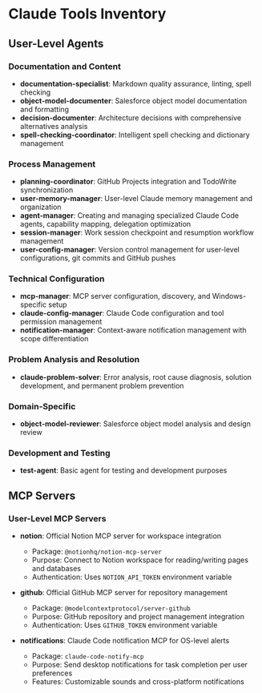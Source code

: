 # Claude Tools Inventory

## User-Level Agents

### Documentation and Content
- **documentation-specialist**: Markdown quality assurance, linting, spell checking
- **object-model-documenter**: Salesforce object model documentation and formatting
- **decision-documenter**: Architecture decisions with comprehensive alternatives analysis
- **spell-checking-coordinator**: Intelligent spell checking and dictionary management

### Process Management
- **planning-coordinator**: GitHub Projects integration and TodoWrite synchronization
- **user-memory-manager**: User-level Claude memory management and organization
- **agent-manager**: Creating and managing specialized Claude Code agents, capability mapping, delegation optimization
- **session-manager**: Work session checkpoint and resumption workflow management
- **user-config-manager**: Version control management for user-level configurations, git commits and GitHub pushes

### Technical Configuration
- **mcp-manager**: MCP server configuration, discovery, and Windows-specific setup
- **claude-config-manager**: Claude Code configuration and tool permission management
- **notification-manager**: Context-aware notification management with scope differentiation

### Problem Analysis and Resolution
- **claude-problem-solver**: Error analysis, root cause diagnosis, solution development, and permanent problem prevention

### Domain-Specific
- **object-model-reviewer**: Salesforce object model analysis and design review

### Development and Testing
- **test-agent**: Basic agent for testing and development purposes

## MCP Servers

### User-Level MCP Servers

- **notion**: Official Notion MCP server for workspace integration
  - Package: `@notionhq/notion-mcp-server`
  - Purpose: Connect to Notion workspace for reading/writing pages and databases
  - Authentication: Uses `NOTION_API_TOKEN` environment variable

- **github**: Official GitHub MCP server for repository management
  - Package: `@modelcontextprotocol/server-github`
  - Purpose: GitHub repository and project management integration
  - Authentication: Uses `GITHUB_TOKEN` environment variable

- **notifications**: Claude Code notification MCP for OS-level alerts
  - Package: `claude-code-notify-mcp`
  - Purpose: Send desktop notifications for task completion per user preferences
  - Features: Customizable sounds and cross-platform notifications